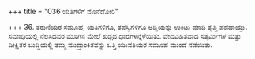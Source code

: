 +++
title = "036 ಯತಿಗಳಿಗೆ ಮೊನೆದೋರಿ"

+++
36. ತರುಣಿಯರ ಸಮೂಹ, ಯತಿಗಳಿಗೂ, ತಪಸ್ವಿಗಳಿಗೂ ಅಡ್ಡಿಯನ್ನು ಉಂಟು ಮಾಡಿ ತೃಪ್ತಿ ಪಡದಾಯ್ತು. ಸಮಾಧಿಯಲ್ಲಿ ನೆಲಸಿದವರ ಮೂಗಿನ ಮೇಲೆ ಖಡ್ಗದ ಧಾರೆಗಳನ್ನೆಳೆಯಿತು. ವೇದವಿಹಿತವಾದ ಸತ್ಕರ್ಮಿಗಳ ಮತ್ತು ದೀಕ್ಷಿತರ ಬುದ್ಧಿಯಲ್ಲಿ ತಮ್ಮ ಮುದ್ರಾಂಕಿತವನ್ನು ಒತ್ತಿ ಯುವತಿಯರ ಸಮೂಹ  ಮುಂದೆ ನಡೆಯಿತು.